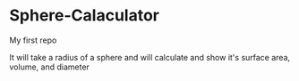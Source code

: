 # Sphere-Calaculator
My first repo

It will take a radius of a sphere and will calculate and show it's surface area, volume, and diameter
